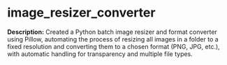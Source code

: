 # image_resizer_converter
**Description:** Created a Python batch image resizer and format converter using Pillow, automating the process of resizing all images in a folder to a fixed resolution and converting them to a chosen format (PNG, JPG, etc.), with automatic handling for transparency and multiple file types.
